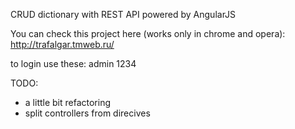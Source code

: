 CRUD dictionary with REST API powered by AngularJS

You can check this project here (works only in chrome and opera):
http://trafalgar.tmweb.ru/

to login use these:
admin
1234

TODO:
- a little bit refactoring
- split controllers from direcives
